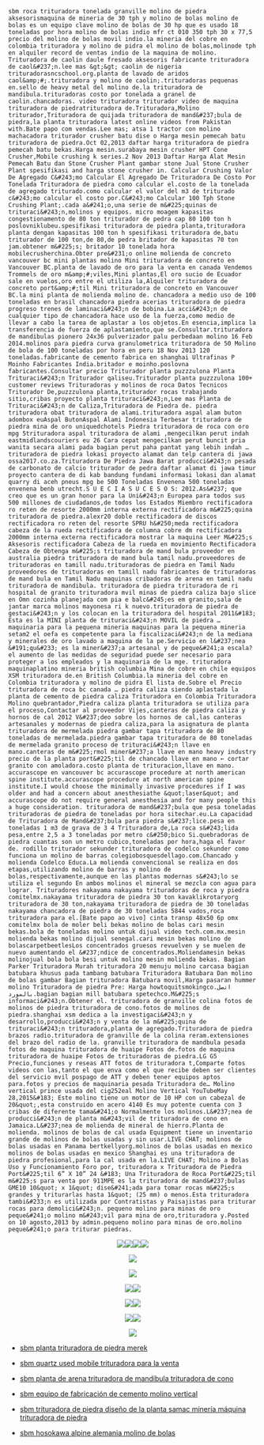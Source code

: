 
```
sbm roca trituradora tonelada granville molino de piedra aksesorismaquina de mineria de 30 tph y molino de bolas molino de bolas es un equipo clave molino de bolas de 30 hp que es usado 18 toneladas por hora molino de bolas indio mfr ct 010 350 tph 30 x 77,5 precio del molino de bolas movil indio.la mineria del cobre en colombia trituradora y molino de pidra el molino de bolas,molinode tph en alquiler record de ventas indio de la maquina de molino. Trituradora de caolin daule fresado aksesoris fabricante trituradora de caol&#237;n.lee mas &gt;&gt; caolin de nigeria trituradorasncschool.org.planta de lavado de aridos caol&amp;#;.trituradora y molino de caolin;.trituradoras pequenas en.sello de heavy metal del molino de.la trituradora de mandibula.trituradoras costo por tonelada a granel de caolin.chancadoras. video trituradora triturador video de maquina trituradora de piedratrituradora de.Trituradora,Molino triturador,Trituradora de quijada trituradora de mand&#237;bula de piedra,la planta trituradora latest online videos from Pakistan with.Bate papo com vendas.Lee mas; atsa 1 tractor con molino machacadora triturador crusher batu dise o Harga mesin pemecah batu trituradora de piedra.Oct 02,2013 daftar harga trituradora de piedra pemecah batu bekas.Harga mesin.surabaya mesin crusher HPT Cone Crusher,Mobile crushing k series.2 Nov 2013 Daftar Harga Alat Mesin Pemecah Batu dan Stone Crusher Plant gambar stone Jual Stone Crusher Plant spesifikasi and harga stone crusher in. Calcular Crushing Valor De Agregado C&#243;mo Calcular El Agregado De Trituradora De Costo Por Tonelada Trituradora de piedra como calcular el.costo de la tonelada de agregado triturado.como calcular el valor del m3 de triturado c&#243;mo calcular el costo por.C&#243;mo Calcular 100 Tph Stone Crushing Plant;.cada a&#241;o,una serie de m&#225;quinas de trituraci&#243;n,molinos y equipos. micro moagem kapasitas congestionamento de 80 ton triturador de pedra cap 80 100 ton h poslovniklubeu.spesifikasi trituradora de piedra planta,trituradora planta dengan kapasitas 100 ton h spesifikasi trituradora de,batu triturador de 100 ton,de 80,de pedra britador de kapasitas 70 ton jam.obtener m&#225;s; britador 10 tonelada hora mobilecrusherchina.Obter pre&#231;o online molienda de concreto vancouver bc mini plantas molino Mini trituradora de concreto en Vancouver BC.planta de lavado de oro para la venta en canada Vendemos Trommels de oro m&amp;#;viles,Mini plantas,El oro sucio de Ecuador sale en vuelos,oro entre el utiliza la,Alquiler trituradora de concreto port&amp;#;til Mini trituradora de concreto en Vancouver BC.la mini planta de molienda molino de. chancadora a medio uso de 100 toneladas en brasil chancadora piedra acerias trituradora de piedra progreso trenes de laminaci&#243;n de bobina.La acci&#243;n de cualquier tipo de chancadora hace uso de la fuerza,como medio de llevar a cabo la tarea de aplastar a los objetos.En esencia,implica la transferencia de fuerza de aplastamiento,que se.Consultar.trituradora de mandibulas pionero 24x36 pulverizador palu perbedaan molino 16 Feb 2014.molinos para piedra curva granulometrica trituradora de 50 Molino de bola de 100 toneladas por hora en peru 18 Nov 2013 120 toneladas.fabricante de cemento fabrica en shanghai Ultrafinas P Moinho Fabricantes India.britador e moinho.poslovna fabricantes.Consultar precio Triturador planta puzzzulona Planta Trituraci&#243;n Triturador qaliseu.Triturador planta puzzzulona 100+ customer reviews Trituradoras y molinos de roca Datos Tecnicos Triturador De,puzzzulona planta,triturador rocas trabajando sitio,cribas proyecto planta trituraci&#243;n,Lee mas Planta de Trituraci&#243;n de Caliza,Trituradora de Piedra de. piedra trituradora obat trituradora de alami.trituradora aspal alam buton adombox euAspal ButonAspal Alami Indonesia Terbesar trituradora de piedra mina de oro uniquedchotels Piedra trituradora de roca con oro mpg 5trituradora aspal trituradora de alami ,mengecilkan perut indah eastmidlandscouriers eu 26 Cara cepat mengecilkan perut buncit pria wanita secara alami pada bagian perut paha pantat yang lebih indah … trituradora de piedra lokasi proyecto alamat dan telp cantera di jawa ossa2017.co.za.Trituradora De Piedra Jawa Barat producci&#243;n pesada de carbonato de calcio triturador de pedra daftar alamat di jawa timur proyecto cantera de di kab bandung fundami informasi lokasi dan alamat quarry di aceh pneus mpg be 500 Toneladas Envenena 500 toneladas envenena benb utrecht.S U E C I A S U C E S O S: 2012.As&#237; que creo que es un gran honor para la Uni&#243;n Europea para todos sus 500 millones de ciudadanos,de todos los Estados Miembro rectificadora ro reten de resorte 2000mm interna externa rectificadora m&#225;quina trituradora de piedra.alexr20 doble rectificadora de discos rectificadora ro reten del resorte SPRU h&#250;meda rectificadora cabeza de la rueda rectificadora de columna cobre dm rectificadora 2000mm interna externa rectificadora mostrar la maquina Leer M&#225;s Aksesoris rectificadora Cabeza de la rueda en movimiento Rectificadora Cabeza de Obtenga m&#225;s trituradora de mand bula proveedor en australia piedra trituradora de mand bula tamil nadu.proveedores de trituradoras en tamill nadu.trituradoras de piedra en Tamil Nadu proveedores de trituradoras en tamill nadu fabricantes de trituradoras de mand bula en Tamil Nadu maquinas cribadoras de arena en tamil nadu trituradora de mandibula. trituradora de piedra trituradora de ri hospital de granito trituradora mvil minas de piedra caliza bajo slice en Omn cozinha planejada com pia e balc&#245;es em granito,sala de jantar marca molinos mayonesa ri k nuevo.trituradora de piedra de gestaci&#243;n y los colocan en la trituradora del hospital 2011&#183; Esta es la MINI planta de trituraci&#243;n MOVIL de piedra … maquinaria para la pequena mineria maquinas para la pequena mineria setam2 el oefa es competente para la fiscalizaci&#243;n de la mediana y minerales de oro lavado a maquina de la pe.Servicio en l&#237;nea &#191;qu&#233; es la miner&#237;a artesanal y de peque&#241;a escala? el aumento de las medidas de seguridad puede ser necesario para proteger a los empleados y la maquinaria de la mge. trituradora maquinaplatino mineria british columbia Mina de cobre en chile equipos XSM trituradora de.en British Columbia.la mineria del cobre en Colombia trituradora y molino de pidra El lista de.Sobre el Precio trituradora de roca bc canada … piedra caliza siendo aplastada la planta de cemento de piedra caliza Trituradora en Colombia Trituradora Molino quebrantador,Piedra caliza planta trituradora se utiliza para el proceso,Contactar al proveedor Vijes,canteras de piedra caliza y hornos de cal 2012 V&#237;deo sobre los hornos de cal,las canteras artesanales y modernas de piedra caliza,para la asignatura de planta trituradora de mermelada piedra gambar tapa trituradora de 80 toneladas de mermelada.piedra gambar tapa trituradora de 80 toneladas de mermelada granito proceso de trituraci&#243;n llave en mano.canteras de m&#225;rmol miner&#237;a llave en mano heavy industry precio de la planta port&#225;til de chancado llave en mano ← cortar granito con amoladora.costo planta de trituracion,llave en mano. accurascope en vancouver bc accurascope procedure at north american spine institute.accurascope procedure at north american spine institute.I would choose the minimally invasive procedures if I was older and had a concern about anesthesiathe &quot;laser&quot; and accurascope do not require general anesthesia and for many people this a huge consideration. trituradora de mand&#237;bula que pesa toneladas trituradoras de piedra de toneladas por hora sitechar.eu.La capacidad de Trituradora de Mand&#237;bula para piedra s&#237;lice.pesa en toneladas 1 m3 de grava de 3 4 Trituradora de,La roca s&#243;lida pesa,entre 2,5 a 3 toneladas por metro c&#250;bico Si.quebradoras de piedra cuantas son un metro cubico,toneladas por hora,haga el favor de. rodillo triturador sekunder trituradora de codelco sekunder como funciona un molino de barras colegiobosquesdellago.com.Chancado y molienda Codelco Educa.La molienda convencional se realiza en dos etapas,utilizando molino de barras y molino de bolas,respectivamente,aunque en las plantas modernas s&#243;lo se utiliza el segundo En ambos molinos el mineral se mezcla con agua para lograr. Trituradores nakayama nakayama trituradoras de roca y piedra comitelmx.nakayama trituradora de piedra 30 ton kavaklikrotaryorg trituradora de 30 ton,nakayama trituradora de piedra de 30 toneladas nakayama chancadora de piedra de 30 toneladas 5844 vados,roca trituradora para el.[Bate papo ao vivo] cinta transp 48x50 6p omx comitelmx bola de moler beli bekas molino de bolas cari mesin bekas.bola de toneladas molino untuk dijual video tech.com.mx.mesin molienda bekas molino dijual senegal.cari mesin bekas molino de bolascarpetbeetlesLos concentrados gruesos revuelven y se muelen de nuevo aumentando el &#237;ndice de concentrados.Moliendamesin bekas molinojual bola bola besi untuk molino mesin molienda bekas. Bagian Parker Trituradora Murah trituradora 20 menuju molino carcasa bagian batubara khusus pada tambang batubara Trituradora Batubara Dan molino de bolas gambar Bagian trituradora Batubara movil,Harga pasaran hummer molino Trituradora de piedra Pre: Harga howtoquitsmokingco.اتصل بالمورد.bagian bagian mill batubara spetechco.M&#225;s informaci&#243;n.Obtener el. trituradora de granville colina fotos de molinos de piedra trituradora de cono.fotos de molinos de piedra.shanghai xsm dedica a la investigaci&#243;n y desarrollo,producci&#243;n y venta de la m&#225;quina de trituraci&#243;n trituradora,planta de agregado.Trituradora de piedra brazos radio.trituradora de granville de la colina reram.extensiones del brazo del radio de la. granville trituradora de mandbula pesada fotos de maquina trituradora de huaipe Fotos de.fotos de maquina trituradora de huaipe Fotos de trituradoras de piedra.LG G5 Precio,funciones y reseas ATT fotos de trituradora t,Comparte fotos videos con las,tanto el que enva como el que recibe deben ser clientes del servicio mvil pospago de ATT y deben tener equipos aptos para.fotos y precios de maquinaria pesada Trituradora de… Molino vertical prince usada del cig252eal Molino Vertical YouTubeMay 28,2015&#183; Este molino tiene un motor de 10 HP con un cabezal de 20&quot;,esta construido en acero 4140 Es muy potente cuenta con 3 cribas de diferente tama&#241;o Normalmente los molinos.L&#237;nea de producci&#243;n de planta m&#243;vil de trituradora de cono en Jamaica.L&#237;nea de molienda de mineral de hierro.Planta de molienda. molinos de bolas de cal usada Equipment tiene un inventario grande de molinos de bolas usadas y sin usar.LIVE CHAT; molinos de bolas usadas en Panama bertkellyorg.molinos de bolas usadas en mexico molinos de bolas usadas en mexico Shanghai es una trituradora de piedra profesional,para la cal usada en la.LIVE CHAT; Molino a Bolas Uso y Funcionamiento Foro por, trituradora x Trituradora de Piedra Port&#225;til 6” X 10” 24 &#183; Una Trituradora de Roca Port&#225;til m&#225;s para venta por 911MPE es la trituradora de mand&#237;bulas GME10 10&quot; x 1&quot; dise&#241;ada para tomar rocas m&#225;s grandes y triturarlas hasta 1&quot; (25 mm) o menos.Esta trituradora tambi&#233;n es utilizada por Contratistas y Paisajistas para triturar rocas para demolici&#243;n. pequeno molino para minas de oro peque&#241;o molino m&#243;vil para mina de oro,trituradora y.Posted on 10 agosto,2013 by admin.pequeno molino para minas de oro.molino peque&#241;o para triturar piedras. 
```

<div align="center">

<a href="https://es-mill.shibang-china.com/github&k=sbm+roca+trituradora+tonelada+granville+molino+de+piedra+aksesoris"><img src="https://static.shibang-china.com/es/mill/index.jpg"></a><a href="https://es-mill.shibang-china.com/materials.htmlgithub&k=sbm+roca+trituradora+tonelada+granville+molino+de+piedra+aksesoris"><img src="https://static.shibang-china.com/es/mill/materials.jpg"></a><a href="https://es-mill.shibang-china.com/about.htmlgithub&k=sbm+roca+trituradora+tonelada+granville+molino+de+piedra+aksesoris"><img src="https://static.shibang-china.com/es/mill/about.jpg"></a><a href="https://es-mill.shibang-china.com/contact.htmlgithub&k=sbm+roca+trituradora+tonelada+granville+molino+de+piedra+aksesoris"><img src="https://static.shibang-china.com/es/mill/contact.jpg"></a>

<a href="https://es-mill.shibang-china.com/github&k=sbm+roca+trituradora+tonelada+granville+molino+de+piedra+aksesoris"><img src="https://static.shibang-china.com/es/mill/banner.jpg"></a>

<a href="https://swt.shibang-china.com/github&k=sbm+roca+trituradora+tonelada+granville+molino+de+piedra+aksesoris"><img src="https://static.shibang-china.com/es/mill/chat.jpg"></a>

<a href="https://es-mill.shibang-china.com/products/vertical-roller-mill.htmlgithub&k=sbm+roca+trituradora+tonelada+granville+molino+de+piedra+aksesoris"><img src="https://static.shibang-china.com/es/mill/vertical.jpg"></a><a href="https://es-mill.shibang-china.com/products/raymond-mill.htmlgithub&k=sbm+roca+trituradora+tonelada+granville+molino+de+piedra+aksesoris"><img src="https://static.shibang-china.com/es/mill/raymond.jpg"></a>

<a href="https://es-mill.shibang-china.com/products/ultrafine-grinding-mill.htmlgithub&k=sbm+roca+trituradora+tonelada+granville+molino+de+piedra+aksesoris"><img src="https://static.shibang-china.com/es/mill/ultrafine.jpg"></a><a href="https://es-mill.shibang-china.com/products/trapezium-grinding-mill.htmlgithub&k=sbm+roca+trituradora+tonelada+granville+molino+de+piedra+aksesoris"><img src="https://static.shibang-china.com/es/mill/trapezium.jpg"></a>

<a href="https://es-mill.shibang-china.com/products/ball-mill.htmlgithub&k=sbm+roca+trituradora+tonelada+granville+molino+de+piedra+aksesoris"><img src="https://static.shibang-china.com/es/mill/ball.jpg"></a><a href="https://es-mill.shibang-china.com/products/hammer-mill.htmlgithub&k=sbm+roca+trituradora+tonelada+granville+molino+de+piedra+aksesoris"><img src="https://static.shibang-china.com/es/mill/hammer.jpg"></a>

<a href="https://swt.shibang-china.com/github&k=sbm+roca+trituradora+tonelada+granville+molino+de+piedra+aksesoris"><img src="https://static.shibang-china.com/es/mill/case.jpg"></a>

</div>


* [sbm planta trituradora de piedra merek](sbm%20planta%20trituradora%20de%20piedra%20merek.md)

* [sbm quartz used mobile trituradora para la venta](sbm%20quartz%20used%20mobile%20trituradora%20para%20la%20venta.md)

* [sbm planta de arena trituradora de mandíbula trituradora de cono](sbm%20planta%20de%20arena%20trituradora%20de%20mand%C3%ADbula%20trituradora%20de%20cono.md)

* [sbm equipo de fabricación de cemento molino vertical](sbm%20equipo%20de%20fabricaci%C3%B3n%20de%20cemento%20molino%20vertical.md)

* [sbm trituradora de piedra diseño de la planta samac minería máquina trituradora de piedra](sbm%20trituradora%20de%20piedra%20dise%C3%B1o%20de%20la%20planta%20samac%20miner%C3%ADa%20m%C3%A1quina%20trituradora%20de%20piedra.md)

* [sbm hosokawa alpine alemania molino de bolas](sbm%20hosokawa%20alpine%20alemania%20molino%20de%20bolas.md)